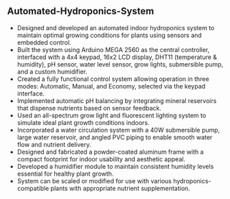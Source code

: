 ## Automated-Hydroponics-System

<ul>
  <li>Designed and developed an automated indoor hydroponics system to maintain optimal growing conditions for plants using sensors and embedded control.</li>
  <li>Built the system using Arduino MEGA 2560 as the central controller, interfaced with a 4x4 keypad, 16x2 LCD display, DHT11 (temperature & humidity), pH sensor, water level sensor, grow lights, submersible pump, and a custom humidifier.</li>
  <li>Created a fully functional control system allowing operation in three modes: Automatic, Manual, and Economy, selected via the keypad interface.</li>
  <li>Implemented automatic pH balancing by integrating mineral reservoirs that dispense nutrients based on sensor feedback.</li>
  <li>Used an all-spectrum grow light and fluorescent lighting system to simulate ideal plant growth conditions indoors.</li>
  <li>Incorporated a water circulation system with a 40W submersible pump, large water reservoir, and angled PVC piping to enable smooth water flow and nutrient delivery.</li>
  <li>Designed and fabricated a powder-coated aluminum frame with a compact footprint for indoor usability and aesthetic appeal.</li>
  <li>Developed a humidifier module to maintain consistent humidity levels essential for healthy plant growth.</li>
  <li>System can be scaled or modified for use with various hydroponics-compatible plants with appropriate nutrient supplementation.</li>
</ul>
